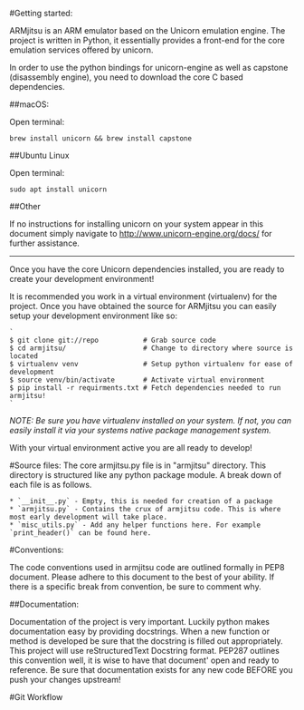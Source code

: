#Getting started:

ARMjitsu is an ARM emulator based on the Unicorn emulation engine. The project is written in Python, it essentially provides a front-end for the core emulation
services offered by unicorn.

In order to use the python bindings for unicorn-engine as well as capstone (disassembly engine), you need to download the core C based dependencies.

##macOS:

Open terminal:

`brew install unicorn && brew install capstone`


##Ubuntu Linux

Open terminal:

`sudo apt install unicorn`

##Other

If no instructions for installing unicorn on your system appear in this document simply navigate to http://www.unicorn-engine.org/docs/ for further
assistance.

------------

Once you have the core Unicorn dependencies installed, you are ready to create your development environment!

It is recommended you work in a virtual environment (virtualenv) for the project.
Once you have obtained the source for ARMjitsu you can easily setup your development environment like so:


    `
    $ git clone git://repo           # Grab source code
    $ cd armjitsu/                   # Change to directory where source is located
    $ virtualenv venv                # Setup python virtualenv for ease of development
    $ source venv/bin/activate       # Activate virtual environment
    $ pip install -r requirments.txt # Fetch dependencies needed to run armjitsu!
    `

*NOTE: Be sure you have virtualenv installed on your system. If not, you can easily install it via your systems native package management system.*

With your virtual environment active you are all ready to develop!


#Source files:
The core armjitsu.py file is in "armjitsu" directory. This directory is structured like any python package module.
A break down of each file is as follows.

    * `__init__.py` - Empty, this is needed for creation of a package
    * `armjitsu.py` - Contains the crux of armjitsu code. This is where  most early development will take place.
    * `misc_utils.py` - Add any helper functions here. For example `print_header()` can be found here.


#Conventions:

The code conventions used in armjitsu code are outlined formally in PEP8 document. Please adhere to this document to the best of your ability.
If there is a specific break from convention, be sure to comment why.

##Documentation:

Documentation of the project is very important. Luckily python makes documentation easy by providing docstrings. When a new function or method is developed be sure
that the docstring is filled out appropriately. This project will use reStructuredText Docstring format. PEP287 outlines this convention well, it is wise to have that document'
open and ready to reference. Be sure that documentation exists for any new code BEFORE you push your changes upstream!


#Git Workflow
